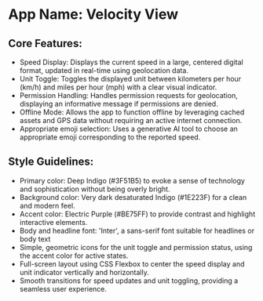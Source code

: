 # **App Name**: Velocity View

## Core Features:

- Speed Display: Displays the current speed in a large, centered digital format, updated in real-time using geolocation data.
- Unit Toggle: Toggles the displayed unit between kilometers per hour (km/h) and miles per hour (mph) with a clear visual indicator.
- Permission Handling: Handles permission requests for geolocation, displaying an informative message if permissions are denied.
- Offline Mode: Allows the app to function offline by leveraging cached assets and GPS data without requiring an active internet connection.
- Appropriate emoji selection: Uses a generative AI tool to choose an appropriate emoji corresponding to the reported speed.

## Style Guidelines:

- Primary color: Deep Indigo (#3F51B5) to evoke a sense of technology and sophistication without being overly bright.
- Background color: Very dark desaturated Indigo (#1E223F) for a clean and modern feel.
- Accent color: Electric Purple (#BE75FF) to provide contrast and highlight interactive elements.
- Body and headline font: 'Inter', a sans-serif font suitable for headlines or body text
- Simple, geometric icons for the unit toggle and permission status, using the accent color for active states.
- Full-screen layout using CSS Flexbox to center the speed display and unit indicator vertically and horizontally.
- Smooth transitions for speed updates and unit toggling, providing a seamless user experience.